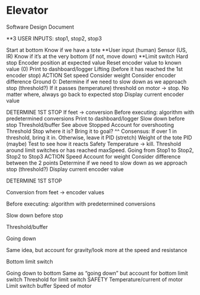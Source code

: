 # Elevator

Software Design Document


**3 USER INPUTS: stop1, stop2, stop3

Start at bottom
Know if we have a tote
**User input (human)
Sensor (US, IR)
Know if it’s at the very bottom (if not, move down)
**Limit switch
Hard stop
Encoder position at expected value
Reset encoder value to known value (0)
Print to dashboard/logger
Lifting (before it has reached the 1st encoder stop)
ACTION
Set speed
Consider weight
Consider encoder difference
Ground 0: 
Determine if we need to slow down as we approach stop (threshold?)
If it passes (temperature) threshold on motor → stop.
No matter where, always go back to expected stop
Display current encoder value

DETERMINE 1ST STOP
If feet → conversion
Before executing: algorithm with predetermined conversions
Print to dashboard/logger
Slow down before stop
Threshold/buffer
See above
Stopped
Account for overshooting
Threshold
Stop where it is?
Bring it to goal?
^^ Consensus: If over 1 in threshold, bring it in. Otherwise, leave it
PID (stretch)
Weight of the tote
PID (maybe)
Test to see how it reacts
Safety
Temperature → kill. Threshold around limit switches or has reached maxSpeed.
Going from Stop1 to Stop2, Stop2 to Stop3
ACTION
Speed
Account for weight
Consider difference between the 2 points
Determine if we need to slow down as we approach stop (threshold?)
Display current encoder value

DETERMINE 1ST STOP

Conversion from feet → encoder values

Before executing: algorithm with predetermined conversions

Slow down before stop

Threshold/buffer

Going down

Same idea, but account for gravity/look more at the speed and resistance 

Bottom limit switch

Going down to bottom
Same as “going down” but account for bottom limit switch
Threshold for limit switch
SAFETY
Temperature/current of motor
Limit switch buffer
Speed of motor
